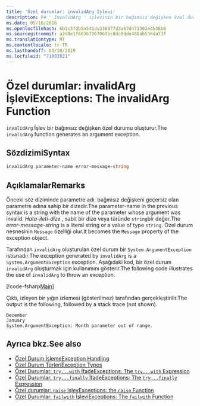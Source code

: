 ```yaml
---
title: 'Özel durumlar: invalidArg İşlevi'
description: F# ' InvalidArg ' işlevinin bir bağımsız değişken özel durumu üretme hakkında bilgi edinin.
ms.date: 05/16/2016
ms.openlocfilehash: 6b1c5fdb5a541da336977d3a67d471302edb36b6
ms.sourcegitcommit: a2d0e1f66367367065bc8dc0dde488ab536da73f
ms.translationtype: MT
ms.contentlocale: tr-TR
ms.lasthandoff: 09/18/2019
ms.locfileid: "71083021"
---
```

# <a name="exceptions-the-invalidarg-function"></a><span data-ttu-id="a7e27-103">Özel durumlar: invalidArg İşlevi</span><span class="sxs-lookup"><span data-stu-id="a7e27-103">Exceptions: The invalidArg Function</span></span>

<span data-ttu-id="a7e27-104">`invalidArg` İşlev bir bağımsız değişken özel durumu oluşturur.</span><span class="sxs-lookup"><span data-stu-id="a7e27-104">The `invalidArg` function generates an argument exception.</span></span>

## <a name="syntax"></a><span data-ttu-id="a7e27-105">Sözdizimi</span><span class="sxs-lookup"><span data-stu-id="a7e27-105">Syntax</span></span>

```fsharp
invalidArg parameter-name error-message-string
```

## <a name="remarks"></a><span data-ttu-id="a7e27-106">Açıklamalar</span><span class="sxs-lookup"><span data-stu-id="a7e27-106">Remarks</span></span>

<span data-ttu-id="a7e27-107">Önceki söz diziminde parametre adı, bağımsız değişkeni geçersiz olan parametre adına sahip bir dizedir.</span><span class="sxs-lookup"><span data-stu-id="a7e27-107">The parameter-name in the previous syntax is a string with the name of the parameter whose argument was invalid.</span></span> <span data-ttu-id="a7e27-108">*Hata-ileti-dize* , sabit bir dize veya türünde `string`bir değer.</span><span class="sxs-lookup"><span data-stu-id="a7e27-108">The *error-message-string* is a literal string or a value of type `string`.</span></span> <span data-ttu-id="a7e27-109">Özel durum nesnesinin `Message` özelliği olur.</span><span class="sxs-lookup"><span data-stu-id="a7e27-109">It becomes the `Message` property of the exception object.</span></span>

<span data-ttu-id="a7e27-110">Tarafından `invalidArg` oluşturulan özel durum bir `System.ArgumentException` istisnadır.</span><span class="sxs-lookup"><span data-stu-id="a7e27-110">The exception generated by `invalidArg` is a `System.ArgumentException` exception.</span></span> <span data-ttu-id="a7e27-111">Aşağıdaki kod, bir özel durum `invalidArg` oluşturmak için kullanımını gösterir.</span><span class="sxs-lookup"><span data-stu-id="a7e27-111">The following code illustrates the use of `invalidArg` to throw an exception.</span></span>

[!code-fsharp[Main](~/samples/snippets/fsharp/lang-ref-2/snippet6101.fs)]

<span data-ttu-id="a7e27-112">Çıktı, izleyen bir yığın izlemesi (gösterilmez) tarafından gerçekleştirilir.</span><span class="sxs-lookup"><span data-stu-id="a7e27-112">The output is the following, followed by a stack trace (not shown).</span></span>

```console
December
January
System.ArgumentException: Month parameter out of range.
```

## <a name="see-also"></a><span data-ttu-id="a7e27-113">Ayrıca bkz.</span><span class="sxs-lookup"><span data-stu-id="a7e27-113">See also</span></span>

- [<span data-ttu-id="a7e27-114">Özel Durum İşleme</span><span class="sxs-lookup"><span data-stu-id="a7e27-114">Exception Handling</span></span>](index.md)
- [<span data-ttu-id="a7e27-115">Özel Durum Türleri</span><span class="sxs-lookup"><span data-stu-id="a7e27-115">Exception Types</span></span>](exception-types.md)
- [<span data-ttu-id="a7e27-116">Özel Durumlar: `try...with` İfade</span><span class="sxs-lookup"><span data-stu-id="a7e27-116">Exceptions: The `try...with` Expression</span></span>](the-try-with-expression.md)
- [<span data-ttu-id="a7e27-117">Özel Durumlar: `try...finally` İfade</span><span class="sxs-lookup"><span data-stu-id="a7e27-117">Exceptions: The `try...finally` Expression</span></span>](the-try-finally-expression.md)
- [<span data-ttu-id="a7e27-118">Özel durumlar: `raise` işlev</span><span class="sxs-lookup"><span data-stu-id="a7e27-118">Exceptions: the `raise` Function</span></span>](the-raise-function.md)
- [<span data-ttu-id="a7e27-119">Özel Durumlar: `failwith` İşlevi</span><span class="sxs-lookup"><span data-stu-id="a7e27-119">Exceptions: The `failwith` Function</span></span>](the-failwith-function.md)
